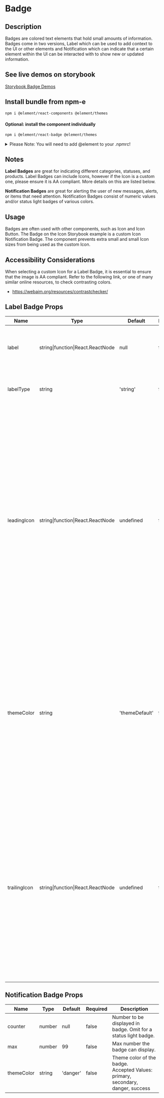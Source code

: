 # Badge

## Description

Badges are colored text elements that hold small amounts of information. Badges come in two versions, Label which can be used to add context to the UI or other elements and Notification which can indicate that a certain element within the UI can be interacted with to show new or updated information.

## See live demos on storybook

[Storybook Badge Demos](https://element-react.bayer.com/?path=/story/components-badge)

## Install bundle from npm-e

```bash
npm i @element/react-components @element/themes
```

#### Optional: install the component individually

```bash
npm i @element/react-badge @element/themes
```

<details>

<summary>
Please Note: You will need to add @element to your .npmrc!
</summary>

Open `~/.npmrc` in an editor and add the following line to enable the `@element`
scope:

```bash

@element:registry=https://npm.platforms.engineering

```

### Troubleshooting

See below if you have never installed a package from Bayer's npm-enterprise or
run into the following error:

```bash

npm ERR! code E401
npm ERR! Unable to authenticate, your authentication token seems to be invalid.
npm ERR! To correct this please trying logging in again with:
npm ERR!     npm login

```

### Setup an access token

See the
[devtools npm-e guide](https://devtools.bayer.com/docs/development/package-management/npm/)
to learn how to create an access token if this is the first time you are using a
npm-e package at Bayer or you do not have a line that starts with the following
in your `~/.npmrc` file:

`//npm.platforms.engineering/:_authToken=`

</details>

## Notes

**Label Badges** are great for indicating different categories, statuses, and
products. Label Badges can include Icons, however if the Icon is a custom one,
please ensure it is AA compliant. More details on this are listed below.

**Notification Badges** are great for alerting the user of new messages, alerts,
or items that need attention. Notification Badges consist of numeric values
and/or status light badges of various colors.

## Usage

Badges are often used with other components, such as Icon and Icon Button. The
Badge on the Icon Storybook example is a custom Icon Notification Badge. The
component prevents extra small and small Icon sizes from being used as the
custom Icon.

## Accessibility Considerations

When selecting a custom Icon for a Label Badge, it is essential to ensure that
the image is AA compliant. Refer to the following link, or one of many similar
online resources, to check contrasting colors.

-   https://webaim.org/resources/contrastchecker/

## Label Badge Props

| Name         | Type                              | Default        | Required | Description                                                                                                                                                                                                                                                                                                                                                                                                                                             |
| ------------ | --------------------------------- | -------------- | -------- | ------------------------------------------------------------------------------------------------------------------------------------------------------------------------------------------------------------------------------------------------------------------------------------------------------------------------------------------------------------------------------------------------------------------------------------------------------- |
| label        | string\|function\|React.ReactNode | null           | false    | Label to be displayed in the Badge. Usually a string, but can also be an x-small icon.                                                                                                                                                                                                                                                                                                                                                                  |
| labelType    | string                            | 'string'       | false    | Label type to be displayed in the Badge.<br />Accepted Values: string, icon                                                                                                                                                                                                                                                                                                                                                                             |
| leadingIcon  | string\|function\|React.ReactNode | undefined      | false    | Adds the given Icon to the left of the label text. May not be used with `trailingIcon` or if `labelType` is icon - if `leadingIcon` and `trailingIcon` are both set, `leadingIcon` will take priority. If `labelType` is set to `icon` label will take priority. Expects the name of a valid Material.io icon, however an icon component may be passed in instead for more control. If a custom icon is used, the icon should not be larger than 9 x 9. |
| themeColor   | string                            | 'themeDefault' | false    | Color of the badge. It will default according to your theme. For most themes that is primary.<br />Accepted Values: themeDefault, primary, secondary, danger, success, blue, gray, green, orange, purple, red, teal, yellow, primary-variant, no-bg-on-dark<br /><br />Deprecated Values: primaryVariant                                                                                                                                                |
| trailingIcon | string\|function\|React.ReactNode | undefined      | false    | Adds the given Icon to the right of the label text. May not be used with `leadingIcon` or if `labelType` is icon - if `leadingIcon` and `trailingIcon` are both set, `leadingIcon` will take priority. If `labelType` is set to `icon` label will take priority. Expects the name of a valid Material.io icon, however an icon component may be passed in instead for more control.                                                                     |

## Notification Badge Props

| Name       | Type   | Default  | Required | Description                                                                         |
| ---------- | ------ | -------- | -------- | ----------------------------------------------------------------------------------- |
| counter    | number | null     | false    | Number to be displayed in badge. Omit for a status light badge.                     |
| max        | number | 99       | false    | Max number the badge can display.                                                   |
| themeColor | string | 'danger' | false    | Theme color of the badge.<br />Accepted Values: primary, secondary, danger, success |
